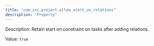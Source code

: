 ```yaml
---
title: "com.snc.project.allow_start_on_relations"
description: "Property"
---
```


Description: Retain start on constraint on tasks after adding relations. 

Value: `true`